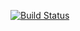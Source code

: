 [![Build Status](https://travis-ci.org/scaladev/thunder.png)](https://travis-ci.org/scaladev/thunder])
